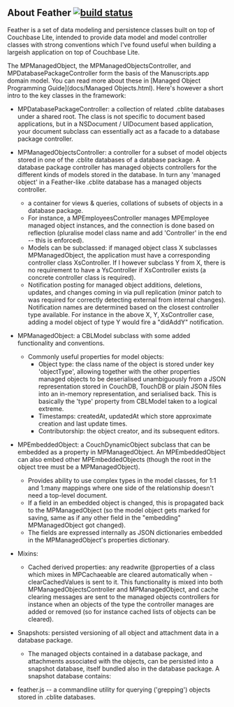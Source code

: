 ## About Feather [![build status](https://gitlab.com/mpapp/Feather/badges/master/build.svg)](https://gitlab.com/mpapp/Feather/commits/master)

Feather is a set of data modeling and persistence classes built on top of Couchbase Lite, intended to provide data model and model controller classes with strong conventions which I've found useful when building a largeish application on top of Couchbase Lite.

The MPManagedObject, the MPManagedObjectsController, and MPDatabasePackageController form the basis of the Manuscripts.app domain model. You can read more about these in [Managed Object Programming Guide](docs/Managed Objects.html). Here's however a short intro to the key classes in the framework:

 - MPDatabasePackageController: a collection of related .cblite databases under a shared root. The class is not specific to document based applications, but in a NSDocument / UIDocument based application, your document subclass can essentially act as a facade to a database package controller.

 - MPManagedObjectsController: a controller for a subset of model objects stored in one of the .cblite databases of a database package. A database package controller has managed objects controllers for the different kinds of models stored in the database. In turn any 'managed object' in a Feather-like .cblite database has a managed objects controller.

    - a container for views & queries, collations of subsets of objects in a database package.
    - For instance, a MPEmployeesController manages MPEmployee managed object instances, and the connection is done based on reflection (pluralise model class name and add 'Controller' in the end -- this is enforced).
    - Models can be subclassed: if managed object class X subclasses MPManagedObject, the application must have a corresponding controller class XsController. If I however subclass Y from X, there is no requirement to have a YsController if XsController exists (a concrete controller class is required).
    - Notification posting for managed object additions, deletions, updates, and changes coming in via pull replication (minor patch to was required for correctly  detecting external from internal changes). Notification names are determined based on the closest controller type available. For instance in the above X, Y, XsController case, adding a model object of type Y would fire a "didAddY" notification.

 - MPManagedObject: a CBLModel subclass with some added functionality and conventions.
     - Commonly useful properties for model objects:
        - Object type: the class name of the object is stored under key 'objectType', allowing together with the other properties managed objects to be deserialised unambiguously from a JSON representation stored in CouchDB, TouchDB or plain JSON files into an in-memory representation, and serialised back. This is basically the 'type' property from CBLModel taken to a logical extreme.
        - Timestamps: createdAt, updatedAt which store approximate creation and last update times.
        - Contributorship: the object creator, and its subsequent editors.

 - MPEmbeddedObject: a CouchDynamicObject subclass that can be embedded as a property in MPManagedObject. An MPEmbeddedObject can also embed other MPEmbeddedObjects (though the root in the object tree must be a MPManagedObject).
     - Provides ability to use complex types in the model classes, for 1:1 and 1:many mappings where one side of the relationship doesn't need a top-level document.
     - If a field in an embedded object is changed, this is propagated back to the MPManagedObject (so the model object gets marked for saving, same as if any other field in the "embedding" MPManagedObject got changed).
     - The fields are expressed internally as JSON dictionaries embedded in the MPManagedObject's properties dictionary.

 - Mixins:
    - Cached derived properties: any readwrite @properties of a class which mixes in MPCachaeable are cleared automatically when -clearCachedValues is sent to it. This functionality is mixed into both MPManagedObjectsController and MPManagedObject, and cache clearing messages are sent to the managed objects controllers for instance when an objects of the type the controller manages are added or removed (so for instance cached lists of objects can be cleared).

 - Snapshots: persisted versioning of all object and attachment data in a database package.
    - The managed objects contained in a database package, and attachments associated with the objects, can be persisted into a snapshot database, itself bundled also in the database package. A snapshot database contains:

 - feather.js -- a commandline utility for querying ('grepping') objects stored in .cblite databases.
